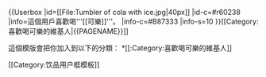 {{Userbox
|id=[[File:Tumbler of cola with ice.jpg|40px]]
|id-c=#r60238
|info=這個用戶喜歡喝'''[[可樂]]'''。
|info-c=#B87333
|info-s=10
}}<includeonly>[[Category:喜歡喝可樂的維基人|{{PAGENAME}}]]</includeonly>
<noinclude>




這個模版會把你加入到以下的分類：
*[[:Category:喜歡喝可樂的維基人]]

[[Category:饮品用户框模板]]
</noinclude>
